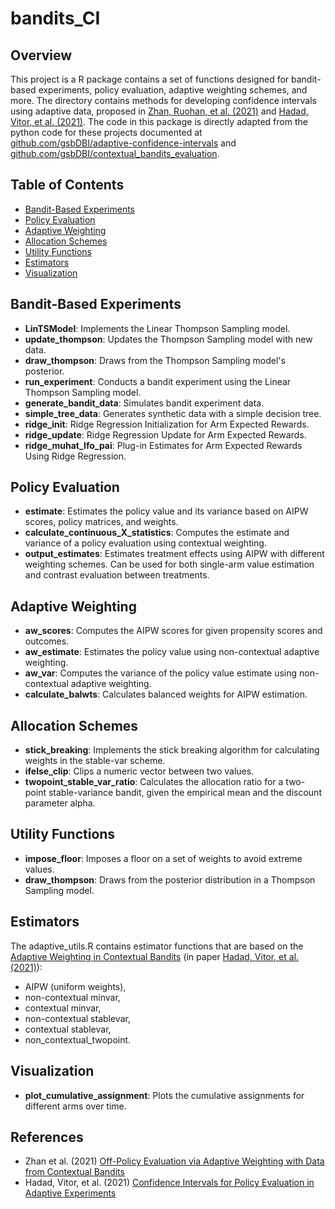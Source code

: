 # bandits_CI
## Overview
This project is a R package contains a set of functions designed for bandit-based experiments, policy evaluation, adaptive weighting schemes, and more. 
The directory contains methods for developing confidence intervals using adaptive data, proposed in [Zhan, Ruohan, et al. (2021)](https://arxiv.org/abs/2106.02029) and [Hadad, Vitor, et al. (2021)](https://arxiv.org/abs/1911.02768). 
The code in this package is directly adapted from the python code for these projects documented at [github.com/gsbDBI/adaptive-confidence-intervals](https://github.com/gsbDBI/adaptive-confidence-intervals) and [github.com/gsbDBI/contextual_bandits_evaluation](https://github.com/gsbDBI/contextual_bandits_evaluation).

## Table of Contents
- [Bandit-Based Experiments](#bandit-based-experiments)
- [Policy Evaluation](#policy-evaluation)
- [Adaptive Weighting](#adaptive-weighting)
- [Allocation Schemes](#allocation-schemes)
- [Utility Functions](#utility-functions)
- [Estimators](#Estimators)
- [Visualization](#visualization)

## Bandit-Based Experiments

- **LinTSModel**: Implements the Linear Thompson Sampling model.
- **update_thompson**: Updates the Thompson Sampling model with new data.
- **draw_thompson**: Draws from the Thompson Sampling model's posterior.
- **run_experiment**: Conducts a bandit experiment using the Linear Thompson Sampling model.
- **generate_bandit_data**: Simulates bandit experiment data.
- **simple_tree_data**: Generates synthetic data with a simple decision tree.
- **ridge_init**: Ridge Regression Initialization for Arm Expected Rewards.
- **ridge_update**: Ridge Regression Update for Arm Expected Rewards.
- **ridge_muhat_lfo_pai**: Plug-in Estimates for Arm Expected Rewards Using Ridge Regression.

## Policy Evaluation

- **estimate**: Estimates the policy value and its variance based on AIPW scores, policy matrices, and weights.
- **calculate_continuous_X_statistics**: Computes the estimate and variance of a policy evaluation using contextual weighting.
- **output_estimates**: Estimates treatment effects using AIPW with different weighting schemes. Can be used for both single-arm value estimation and contrast evaluation between treatments.

## Adaptive Weighting

- **aw_scores**: Computes the AIPW scores for given propensity scores and outcomes.
- **aw_estimate**: Estimates the policy value using non-contextual adaptive weighting.
- **aw_var**: Computes the variance of the policy value estimate using non-contextual adaptive weighting.
- **calculate_balwts**: Calculates balanced weights for AIPW estimation.

## Allocation Schemes

- **stick_breaking**: Implements the stick breaking algorithm for calculating weights in the stable-var scheme.
- **ifelse_clip**: Clips a numeric vector between two values.
- **twopoint_stable_var_ratio**: Calculates the allocation ratio for a two-point stable-variance bandit, given the empirical mean and the discount parameter alpha.

## Utility Functions

- **impose_floor**: Imposes a floor on a set of weights to avoid extreme values.
- **draw_thompson**: Draws from the posterior distribution in a Thompson Sampling model.

## Estimators
The adaptive_utils.R contains estimator functions that are based on the [Adaptive Weighting in Contextual Bandits](https://github.com/gsbDBI/contextual_bandits_evaluation/blob/main/adaptive/inference.py) (in paper [Hadad, Vitor, et al. (2021)](https://arxiv.org/abs/1911.02768)):
- AIPW (uniform weights),
- non-contextual minvar,
- contextual minvar,
- non-contextual stablevar,
- contextual stablevar,
- non_contextual_twopoint.

## Visualization

- **plot_cumulative_assignment**: Plots the cumulative assignments for different arms over time.

## References

- Zhan et al. (2021) [Off-Policy Evaluation via Adaptive Weighting with Data from Contextual Bandits](https://arxiv.org/abs/2106.02029)
- Hadad, Vitor, et al. (2021) [Confidence Intervals for Policy Evaluation in Adaptive Experiments](https://arxiv.org/abs/1911.02768)

